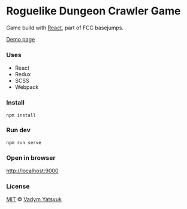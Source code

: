 # Roguelike Dungeon Crawler Game

Game build with [React](https://facebook.github.io/react/), part of FCC basejumps.

[Demo page](http://vadimdez.github.io/roguelike-dungeon-crawler/)

### Uses
- React
- Redux
- SCSS
- Webpack

### Install

```
npm install
```

### Run dev

```
npm run serve
```

### Open in browser

[http://localhost:9000](http://localhost:9000)

### License
[MIT](https://tldrlegal.com/license/mit-license) © [Vadym Yatsyuk](https://github.com/vadimdez)
